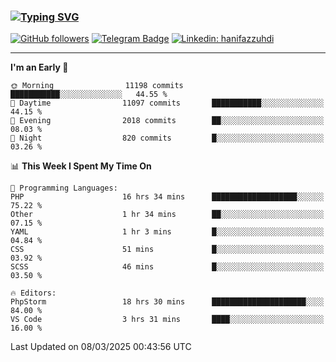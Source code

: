 ### [![Typing SVG](https://readme-typing-svg.herokuapp.com?font=lato&size=22&lines=Hi+There+👋)](https://git.io/typing-svg) 

[![GitHub followers](https://img.shields.io/github/followers/hanifazzuhdi?label=Follow&style=social)](https://github.com/hanifazzuhdi/?tab=follow) 
[![Telegram Badge](https://img.shields.io/badge/-hanif0198-blue?style=social&logo=telegram&link=https://www.t.me/hanif0198/)](https://www.t.me/hanif0198/) 
[![Linkedin: hanifazzuhdi](https://img.shields.io/badge/-hanifazzuhdi-blue?style=flat-square&logo=Linkedin&logoColor=white&link=https://www.linkedin.com/in/hanif-az-zuhdi-69688019b/)](https://www.linkedin.com/in/hanif-az-zuhdi-69688019b/) 

<hr/>

<!--START_SECTION:waka-->
**I'm an Early 🐤** 

```text
🌞 Morning                11198 commits       ███████████░░░░░░░░░░░░░░   44.55 % 
🌆 Daytime                11097 commits       ███████████░░░░░░░░░░░░░░   44.15 % 
🌃 Evening                2018 commits        ██░░░░░░░░░░░░░░░░░░░░░░░   08.03 % 
🌙 Night                  820 commits         █░░░░░░░░░░░░░░░░░░░░░░░░   03.26 % 
```


📊 **This Week I Spent My Time On** 

```text
💬 Programming Languages: 
PHP                      16 hrs 34 mins      ███████████████████░░░░░░   75.22 % 
Other                    1 hr 34 mins        ██░░░░░░░░░░░░░░░░░░░░░░░   07.15 % 
YAML                     1 hr 3 mins         █░░░░░░░░░░░░░░░░░░░░░░░░   04.84 % 
CSS                      51 mins             █░░░░░░░░░░░░░░░░░░░░░░░░   03.92 % 
SCSS                     46 mins             █░░░░░░░░░░░░░░░░░░░░░░░░   03.50 % 

🔥 Editors: 
PhpStorm                 18 hrs 30 mins      █████████████████████░░░░   84.00 % 
VS Code                  3 hrs 31 mins       ████░░░░░░░░░░░░░░░░░░░░░   16.00 % 
```


 Last Updated on 08/03/2025 00:43:56 UTC
<!--END_SECTION:waka-->
